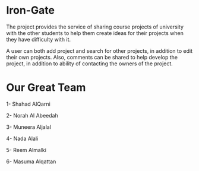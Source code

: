 # Iron-Gate
The project provides the service of sharing course projects of university with the other students to help them create ideas for their projects when they have difficulty with it.

A user can both add project and search for other projects, in addition to edit their own projects. Also, comments can be shared to help develop the project, in addition to ability of contacting the owners of the project.


# Our Great Team
1- Shahad AlQarni

2- Norah Al Abeedah

3- Muneera Aljalal

4- Nada Alali

5- Reem Almalki

6- Masuma Alqattan
